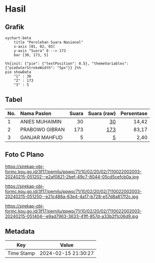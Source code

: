 # Hasil

## Grafik

```mermaid
xychart-beta
    title "Perolehan Suara Nasional"
    x-axis [01, 02, 03]
    y-axis "Suara" 0 --> 173
    bar [30, 173, 5]
```

```mermaid
%%{init: {"pie": {"textPosition": 0.5}, "themeVariables": {"pieOuterStrokeWidth": "5px"}} }%%
pie showData
    "1" : 30
    "2" : 173
    "3" : 5
```

## Tabel

| No. | Nama Paslon    | Suara | Suara (raw) | Persentase |
|:--- |:-------------- | -----:| -----------:| ----------:|
| 1   | ANIES MUHAIMIN | 30    | [30][p-1]   | 14,42      |
| 2   | PRABOWO GIBRAN | 173   | [173][p-2]  | 83,17      |
| 3   | GANJAR MAHFUD  | 5     | [5][p-3]    | 2,40       |


[p-1]: https://github.com/gigit-pemilu/pemilu-2024/blob/main/pilpres/hitung-suara/sub/71-sulawesi-utara/sub/10-bolaang-mongondow-timur/sub/02-kotabunan/sub/2002-buyat/sub/003-tps/sub/paslon-1.txt
[p-2]: https://github.com/gigit-pemilu/pemilu-2024/blob/main/pilpres/hitung-suara/sub/71-sulawesi-utara/sub/10-bolaang-mongondow-timur/sub/02-kotabunan/sub/2002-buyat/sub/003-tps/sub/paslon-2.txt
[p-3]: https://github.com/gigit-pemilu/pemilu-2024/blob/main/pilpres/hitung-suara/sub/71-sulawesi-utara/sub/10-bolaang-mongondow-timur/sub/02-kotabunan/sub/2002-buyat/sub/003-tps/sub/paslon-3.txt

## Foto C Plano

https://sirekap-obj-formc.kpu.go.id/3f17/pemilu/ppwp/71/10/02/20/02/7110022002003-20240215-051202--e2af0821-2bef-49c7-8044-05cd5cefcb0a.jpg

https://sirekap-obj-formc.kpu.go.id/3f17/pemilu/ppwp/71/10/02/20/02/7110022002003-20240215-051250--e21c488a-63e4-4a17-b728-e57d8a817f2c.jpg

https://sirekap-obj-formc.kpu.go.id/3f17/pemilu/ppwp/71/10/02/20/02/7110022002003-20240215-051404--e9ad7963-3633-41ff-857d-a33b2f1c06d9.jpg


## Metadata

| Key        | Value               |
| ---------- | ------------------- |
| Time Stamp | 2024-02-15 21:30:27 |



